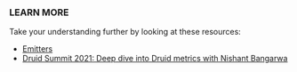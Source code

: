 ### LEARN MORE

Take your understanding further by looking at these resources:

- [Emitters](https://druid.apache.org/docs/latest/configuration/index.html#metrics-emitters)
- [Druid Summit 2021: Deep dive into Druid metrics with Nishant Bangarwa](https://www.youtube.com/watch?v=o1xiURC9pOQ&t=2s)
